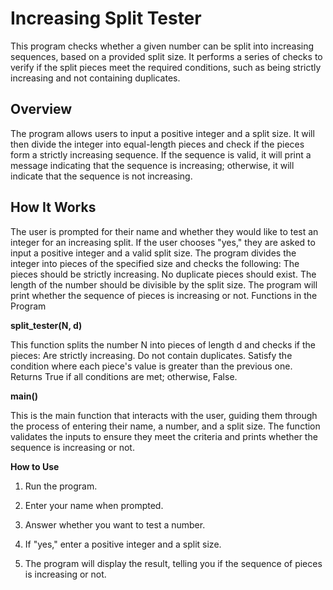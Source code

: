 # **Increasing Split Tester**

This program checks whether a given number can be split into increasing sequences, based on a provided split size. It performs a series of checks to verify if the split pieces meet the required conditions, such as being strictly increasing and not containing duplicates.

## **Overview**

The program allows users to input a positive integer and a split size. It will then divide the integer into equal-length pieces and check if the pieces form a strictly increasing sequence. If the sequence is valid, it will print a message indicating that the sequence is increasing; otherwise, it will indicate that the sequence is not increasing.

## **How It Works**

The user is prompted for their name and whether they would like to test an integer for an increasing split.
If the user chooses "yes," they are asked to input a positive integer and a valid split size.
The program divides the integer into pieces of the specified size and checks the following:
The pieces should be strictly increasing.
No duplicate pieces should exist.
The length of the number should be divisible by the split size.
The program will print whether the sequence of pieces is increasing or not.
Functions in the Program

**split_tester(N, d)**

This function splits the number N into pieces of length d and checks if the pieces:
Are strictly increasing.
Do not contain duplicates.
Satisfy the condition where each piece's value is greater than the previous one.
Returns True if all conditions are met; otherwise, False.

**main()**

This is the main function that interacts with the user, guiding them through the process of entering their name, a number, and a split size.
The function validates the inputs to ensure they meet the criteria and prints whether the sequence is increasing or not.

**How to Use**

1. Run the program.

2. Enter your name when prompted.

3. Answer whether you want to test a number.

4. If "yes," enter a positive integer and a split size.

5. The program will display the result, telling you if the sequence of pieces is increasing or not.
